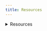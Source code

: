 ```yaml
---
title: Resources
---
```


<details>
  <summary>Resources</summary>
  {{ range resources.Match "**/*.*" }}
  <p>{{ .RelPermalink }}</p>
  {{ end }}
</details>
